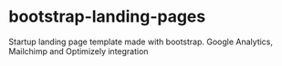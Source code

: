 bootstrap-landing-pages
=======================

Startup landing page template made with bootstrap. Google Analytics, Mailchimp and Optimizely integration
